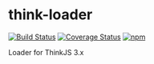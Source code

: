 # think-loader

[![Build Status](https://travis-ci.org/thinkjs/think-loader.svg?branch=master)](https://travis-ci.org/thinkjs/think-loader)
[![Coverage Status](https://coveralls.io/repos/github/thinkjs/think-loader/badge.svg?branch=master)](https://coveralls.io/github/thinkjs/think-loader?branch=master)
[![npm](https://img.shields.io/npm/v/think-loader.svg?style=flat-square)](https://www.npmjs.com/package/think-loader)

Loader for ThinkJS 3.x

